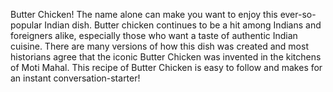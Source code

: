 Butter Chicken! The name alone can make you want to enjoy this ever-so-popular Indian dish. Butter chicken continues to be a hit among Indians and foreigners alike, especially those who want a taste of authentic Indian cuisine. There are many versions of how this dish was created and most historians agree that the iconic Butter Chicken was invented in the kitchens of Moti Mahal. This recipe of Butter Chicken is easy to follow and makes for an instant conversation-starter!